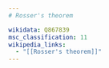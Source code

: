```yaml
---
# Rosser's theorem

wikidata: Q867839
msc_classification: 11
wikipedia_links:
  - "[[Rosser's theorem]]"
---
```

